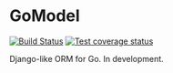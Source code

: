 # GoModel

[![Build Status](https://travis-ci.org/moiseshiraldo/gomodel.svg?branch=master)](https://travis-ci.org/moiseshiraldo/gomodel)
[![Test coverage status](https://codecov.io/gh/moiseshiraldo/gomodel/branch/master/graph/badge.svg)](https://codecov.io/gh/moiseshiraldo/gomodel)

Django-like ORM for Go. In development.
